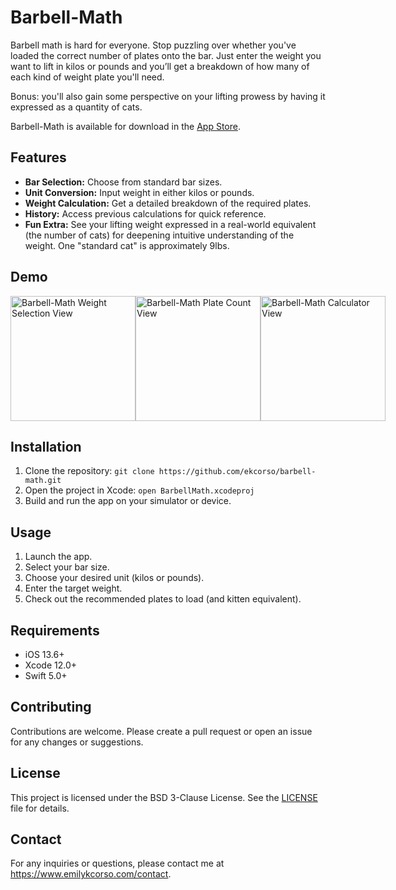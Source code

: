 # Barbell-Math

Barbell math is hard for everyone. Stop puzzling over whether you've loaded the correct number of plates onto the bar. Just enter the weight you want to lift in kilos or pounds and you’ll get a breakdown of how many of each kind of weight plate you'll need.

Bonus: you'll also gain some perspective on your lifting prowess by having it expressed as a quantity of cats.

Barbell-Math is available for download in the [App Store](https://apps.apple.com/us/app/barbell-math/id1576083820).

## Features
- **Bar Selection:** Choose from standard bar sizes.
- **Unit Conversion:** Input weight in either kilos or pounds.
- **Weight Calculation:** Get a detailed breakdown of the required plates.
- **History:** Access previous calculations for quick reference.
- **Fun Extra:** See your lifting weight expressed in a real-world equivalent (the number of cats) for deepening intuitive understanding of the weight. One "standard cat" is approximately 9lbs.

## Demo
<div style="display: flex; justify-content: space-around;">
  <img src="https://images.squarespace-cdn.com/content/v1/610433fc625e6038cb6d9db4/b81e61ce-42ec-4c1e-9ca7-c9cfe954af1f/BarbellMath_Weight_Selection_View.png" alt= "Barbell-Math Weight Selection View" width="200"/>
  <img src="https://images.squarespace-cdn.com/content/v1/610433fc625e6038cb6d9db4/9da2a935-b4d1-41f0-ab27-81787a221778/BarbellMath_Plate_Count_View.png" alt="Barbell-Math Plate Count View" width="200"/>
  <img src="https://images.squarespace-cdn.com/content/v1/610433fc625e6038cb6d9db4/1721165500020-6UE5WLMROJCBMDJGE5EZ/BarbellMath_History_View.png" alt="Barbell-Math Calculator View" alt="Barbell-Math History View" width="200"/>
</div>

## Installation
1. Clone the repository: `git clone https://github.com/ekcorso/barbell-math.git`
2. Open the project in Xcode: `open BarbellMath.xcodeproj`
3. Build and run the app on your simulator or device.

## Usage
1. Launch the app.
2. Select your bar size.
3. Choose your desired unit (kilos or pounds).
4. Enter the target weight.
5. Check out the recommended plates to load (and kitten equivalent).

## Requirements
- iOS 13.6+
- Xcode 12.0+
- Swift 5.0+

## Contributing
Contributions are welcome. Please create a pull request or open an issue for any changes or suggestions.

## License
This project is licensed under the BSD 3-Clause License. See the [LICENSE](./LICENSE.txt) file for details.

## Contact
For any inquiries or questions, please contact me at https://www.emilykcorso.com/contact.

